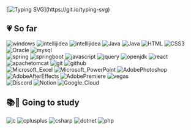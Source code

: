 [![Typing SVG](https://readme-typing-svg.demolab.com?font=Caveat&weight=700&size=40&pause=1000&color=E481FF&center=%EA%B1%B0%EC%A7%93&vCenter=%EA%B1%B0%EC%A7%93&repeat=%EC%A7%84%EC%8B%A4&random=%EA%B1%B0%EC%A7%93&width=600&height=100&lines=Today+is+a+goodday!+I'm+Minji+%E2%99%A1;Today+like+yesterday%2C+Tomorrow+like+today.)](https://git.io/typing-svg)

## 💗 So far

<div>
  
  <img src="https://img.shields.io/badge/windows-0078D4?style=flat&logo=intellijidea&logoColor=white" alt="windows">

  <img src="https://img.shields.io/badge/eclipseide-2C2255?style=flat&logo=intellijidea&logoColor=white" alt="intellijidea">
  <img src="https://img.shields.io/badge/intellijidea-000000?style=flat&logo=intellijidea&logoColor=white" alt="intellijidea">

  <img src="https://img.shields.io/badge/Java-ED8B00?style=flat&logo=intellijidea&logoColor=white" alt="Java">
  <img src="https://img.shields.io/badge/python-3776AB?style=flat&logo=intellijidea&logoColor=white" alt="Java">
    
  <img src="https://img.shields.io/badge/HTML5-E34F26?style=flat&logo=intellijidea&logoColor=white" alt="HTML">
  <img src="https://img.shields.io/badge/CSS3-1572B6?style=flat&logo=intellijidea&logoColor=white" alt="CSS3">
  <img src="https://img.shields.io/badge/Oracle-F80000?style=flat&logo=intellijidea&logoColor=white" alt="Oracle">
  <img src="https://img.shields.io/badge/mysql-4479A1?style=flat&logo=intellijidea&logoColor=white" alt="mysql">

</div>

<div>


  <img src="https://img.shields.io/badge/spring-6DB33F?style=flat&logo=spring&logoColor=white" alt="spring">
  <img src="https://img.shields.io/badge/springboot-6DB33F?style=flat&logo=springboot&logoColor=white" alt="springboot">
  <img src="https://img.shields.io/badge/javascript-F7DF1E?style=flat&logo=React&logoColor=white" alt="javascript">
  <img src="https://img.shields.io/badge/jquery-0769AD?style=flat&logo=React&logoColor=white" alt="jquery">
  <img src="https://img.shields.io/badge/openjdk-437291?style=flat&logo=React&logoColor=white" alt="openjdk">  
  <img src="https://img.shields.io/badge/React-61DAFB?style=flat&logo=React&logoColor=white" alt="react">
  <img src="https://img.shields.io/badge/apachetomcat-F8DC75?style=flat&logo=React&logoColor=white" alt="apachetomcat">  
  <img src="https://img.shields.io/badge/git-F05032?style=flat&logo=React&logoColor=white" alt="git">
  <img src="https://img.shields.io/badge/github-181717?style=flat&logo=React&logoColor=white" alt="github">  

</div>

<div>

  <img src="https://img.shields.io/badge/Microsoft_Excel-217346?style=flat&logo=React&logoColor=white" alt="Microsoft_Excel">
  <img src="https://img.shields.io/badge/Microsoft_PowerPoint-B7472A?style=flat&logo=spring&logoColor=white" alt="Microsoft_PowerPoint">


  <img src="https://img.shields.io/badge/Adobe%20Photoshop-31A8FF?style=flat&logo=springboot&logoColor=white" alt="AdobePhotoshop">
  <img src="https://img.shields.io/badge/Adobe%20After%20Effects-99F?style=flat&logo=springboot&logoColor=white" alt="AdobeAfterEffects">
  <img src="https://img.shields.io/badge/Adobe%20Premiere%20Pro-99F?style=flat&logo=springboot&logoColor=white" alt="AdobePremiere">
  <img src="https://img.shields.io/badge/vega-2450B2?style=flat&logo=springboot&logoColor=white" alt="vegas">

</div>

<div>
  
  <img src="https://img.shields.io/badge/Discord-7289DA?style=flat&logo=springboot&logoColor=white" alt="Discord">
  <img src="https://img.shields.io/badge/Notion-000000?style=flat&logo=springboot&logoColor=white" alt="Notion">
  <img src="https://img.shields.io/badge/Google_Cloud-4285F4?style=flat&logo=intellijidea&logoColor=white" alt="Google_Cloud">

</div>

## 📚📖 Going to study

<div>

  <img src="https://img.shields.io/badge/c-A8B9CC?style=flat&logo=springboot&logoColor=white" alt="c">
  <img src="https://img.shields.io/badge/cplusplus-00599C?style=flat&logo=springboot&logoColor=white" alt="cplusplus">
  <img src="https://img.shields.io/badge/csharp-512BD4?style=flat&logo=intellijidea&logoColor=white" alt="csharp">
  <img src="https://img.shields.io/badge/dotnet-512BD4?style=flat&logo=springboot&logoColor=white" alt="dotnet">
  <img src="https://img.shields.io/badge/php-777BB4?style=flat&logo=intellijidea&logoColor=white" alt="php">
  
</div>





<!--
**Minji0A0/Minji0A0** is a ✨ _special_ ✨ repository because its `README.md` (this file) appears on your GitHub profile.

Here are some ideas to get you started:

- 🔭 I’m currently working on ...
- 🌱 I’m currently learning ...
- 👯 I’m looking to collaborate on ...
- 🤔 I’m looking for help with ...
- 💬 Ask me about ...
- 📫 How to reach me: ...
- 😄 Pronouns: ...
- ⚡ Fun fact: ...
-->
